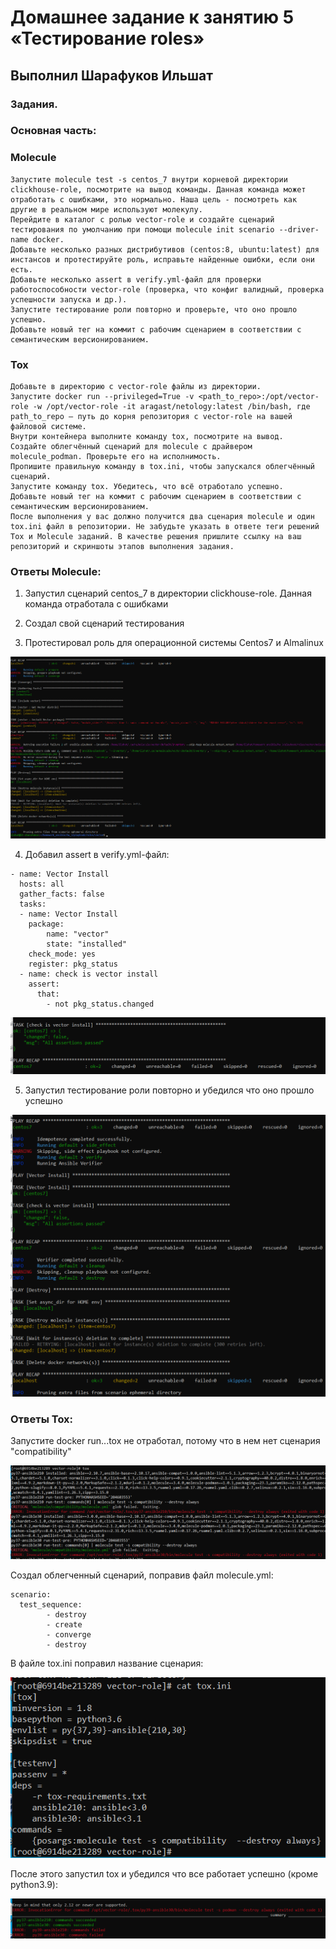 # Домашнее задание к занятию 5 «Тестирование roles»

## Выполнил Шарафуков Ильшат

### Задания.

### Основная часть:

### Molecule
```
Запустите molecule test -s centos_7 внутри корневой директории clickhouse-role, посмотрите на вывод команды. Данная команда может отработать с ошибками, это нормально. Наша цель - посмотреть как другие в реальном мире используют молекулу.
Перейдите в каталог с ролью vector-role и создайте сценарий тестирования по умолчанию при помощи molecule init scenario --driver-name docker.
Добавьте несколько разных дистрибутивов (centos:8, ubuntu:latest) для инстансов и протестируйте роль, исправьте найденные ошибки, если они есть.
Добавьте несколько assert в verify.yml-файл для проверки работоспособности vector-role (проверка, что конфиг валидный, проверка успешности запуска и др.).
Запустите тестирование роли повторно и проверьте, что оно прошло успешно.
Добавьте новый тег на коммит с рабочим сценарием в соответствии с семантическим версионированием.
```

### Tox
```
Добавьте в директорию с vector-role файлы из директории.
Запустите docker run --privileged=True -v <path_to_repo>:/opt/vector-role -w /opt/vector-role -it aragast/netology:latest /bin/bash, где path_to_repo — путь до корня репозитория с vector-role на вашей файловой системе.
Внутри контейнера выполните команду tox, посмотрите на вывод.
Создайте облегчённый сценарий для molecule с драйвером molecule_podman. Проверьте его на исполнимость.
Пропишите правильную команду в tox.ini, чтобы запускался облегчённый сценарий.
Запустите команду tox. Убедитесь, что всё отработало успешно.
Добавьте новый тег на коммит с рабочим сценарием в соответствии с семантическим версионированием.
После выполнения у вас должно получится два сценария molecule и один tox.ini файл в репозитории. Не забудьте указать в ответе теги решений Tox и Molecule заданий. В качестве решения пришлите ссылку на ваш репозиторий и скриншоты этапов выполнения задания.
```

### Ответы Molecule:

1. Запустил сценарий centos_7 в директории clickhouse-role. Данная команда отработала с ошибками

2. Создал свой сценарий тестирования

3. Протестировал роль для операционной системы Centos7 и Almalinux

![molecule_test](img/1_1.png)

4. Добавил assert в verify.yml-файл:

```
- name: Vector Install
  hosts: all
  gather_facts: false
  tasks:
  - name: Vector Install
    package:
        name: "vector"
        state: "installed"
    check_mode: yes
    register: pkg_status
  - name: check is vector install
    assert:
      that:
        - not pkg_status.changed
```

![molecule_assert](img/1_2.png)

5. Запустил тестирование роли повторно и убедился что оно прошло успешно

![role_test](img/1_3.png)

### Ответы Tox:

Запустите docker run...tox не отработал, потому что в нем нет сценария "compatibility"

![tox_test](img/2_1.png)

Создал облегченный сценарий, поправив файл molecule.yml:

```
scenario:
  test_sequence:
        - destroy
        - create
        - converge
        - destroy
```

В файле tox.ini поправил название сценария:

![tox_configure](img/2_2.png)

После этого запустил tox и убедился что все работает успешно (кроме python3.9):

![tox_play](img/2_3.png)

